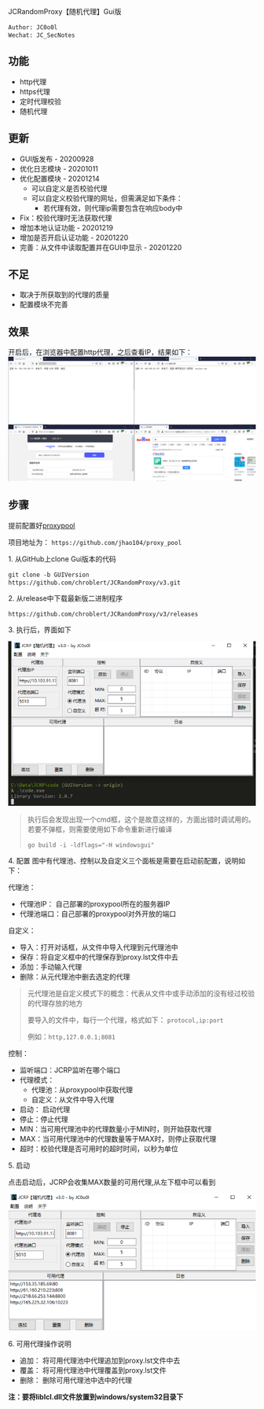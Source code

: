 JCRandomProxy【随机代理】Gui版
```shell
Author: JC0o0l
Wechat: JC_SecNotes
```
## 功能
- http代理
- https代理
- 定时代理校验
- 随机代理

## 更新
- GUI版发布 - 20200928
- 优化日志模块 - 20201011
- 优化配置模块 - 20201214
  - 可以自定义是否校验代理
  - 可以自定义校验代理的网址，但需满足如下条件：
    - 若代理有效，则代理ip需要包含在响应body中
- Fix：校验代理时无法获取代理
- 增加本地认证功能 - 20201219
- 增加是否开启认证功能 - 20201220
- 完善：从文件中读取配置并在GUI中显示 - 20201220

## 不足
- 取决于所获取到的代理的质量
- 配置模块不完善

## 效果

开启后，在浏览器中配置http代理，之后查看IP，结果如下：
![1601306340500.png](img/1601306340500.png)

## 步骤
提前配置好[proxypool](https://github.com/jhao104/proxy_pool)

项目地址为： `https://github.com/jhao104/proxy_pool`

1\. 从GitHub上clone Gui版本的代码
```shell
git clone -b GUIVersion https://github.com/chroblert/JCRandomProxy/v3.git
```
2\. 从release中下载最新版二进制程序
```shell
https://github.com/chroblert/JCRandomProxy/v3/releases
```
3\. 执行后，界面如下

![1601305000116.png](img/1601305000116.png)

> 执行后会发现出现一个cmd框，这个是故意这样的，方面出错时调试用的。若要不弹框，则需要使用如下命令重新进行编译
> ```shell
> go build -i -ldflags="-H windowsgui"
> ```
4\. 配置
图中有代理池、控制以及自定义三个面板是需要在启动前配置，说明如下：

代理池：
 - 代理池IP： 自己部署的proxypool所在的服务器IP
 - 代理池端口：自己部署的proxypool对外开放的端口

自定义：
 - 导入：打开对话框，从文件中导入代理到元代理池中
 - 保存：将自定义框中的代理保存到proxy.lst文件中去
 - 添加：手动输入代理
 - 删除：从元代理池中删去选定的代理
  > 元代理池是自定义模式下的概念：代表从文件中或手动添加的没有经过校验的代理存放的地方
  >
  > 要导入的文件中，每行一个代理，格式如下：
  > `protocol,ip:port`
  >
  > 例如：`http,127.0.0.1;8081`

控制：
 - 监听端口：JCRP监听在哪个端口
 - 代理模式：
   - 代理池：从proxypool中获取代理
   - 自定义：从文件中导入代理
 - 启动： 启动代理
 - 停止：停止代理
 - MIN：当可用代理池中的代理数量小于MIN时，则开始获取代理
 - MAX：当可用代理池中的代理数量等于MAX时，则停止获取代理
 - 超时：校验代理是否可用时的超时时间，以秒为单位

5\. 启动

点击启动后，JCRP会收集MAX数量的可用代理,从左下框中可以看到

![1601304925725.png](img/1601304925725.png)

6\. 可用代理操作说明

- 追加： 将可用代理池中代理追加到proxy.lst文件中去
- 覆盖： 将可用代理池中代理覆盖到proxy.lst文件
- 删除： 删除可用代理池中选中的代理




**注：要将liblcl.dll文件放置到windows/system32目录下**
